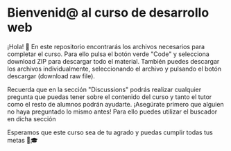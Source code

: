 <h1>Bienvenid@ al curso de desarrollo web</h1>

<p>¡Hola! 👋 En este repositorio encontrarás los archivos necesarios para completar el curso. Para ello pulsa el botón verde "Code" y selecciona download ZIP para descargar todo el material. También puedes descargar los archivos individualmente, seleccionando el archivo y pulsando el botón descargar (download raw file).</p>
<p>Recuerda que en la sección "Discussions" podrás realizar cualquier pregunta que puedas tener sobre el contenido del curso y tanto el tutor como el resto de alumnos podrán ayudarte. ¡Asegúrate primero que alguien no haya preguntado lo mismo antes! Para ello puedes utilizar el buscador en dicha sección</p>
<p>Esperamos que este curso sea de tu agrado y puedas cumplir todas tus metas 💪🎓</p>
